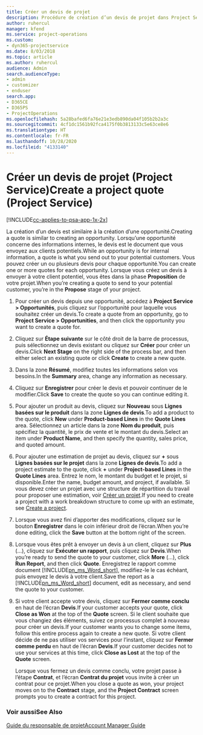 ```yaml
---
title: Créer un devis de projet
description: Procédure de création d’un devis de projet dans Project Service
author: ruhercul
manager: kfend
ms.service: project-operations
ms.custom:
- dyn365-projectservice
ms.date: 8/03/2018
ms.topic: article
ms.author: ruhercul
audience: Admin
search.audienceType:
- admin
- customizer
- enduser
search.app:
- D365CE
- D365PS
- ProjectOperations
ms.openlocfilehash: 5a28bafed6fa76e21e3edb890da04f105b2b2a3c
ms.sourcegitcommit: 4cf1dc1561b92fca4175f0b3813133c5e63ce8e6
ms.translationtype: HT
ms.contentlocale: fr-FR
ms.lasthandoff: 10/28/2020
ms.locfileid: "4133140"
---
```

# <a name="create-a-project-quote-project-service"></a><span data-ttu-id="af43e-103">Créer un devis de projet (Project Service)</span><span class="sxs-lookup"><span data-stu-id="af43e-103">Create a project quote (Project Service)</span></span>

[!INCLUDE[cc-applies-to-psa-app-1x-2x](../includes/cc-applies-to-psa-app-1x-2x.md)]

<span data-ttu-id="af43e-104">La création d’un devis est similaire à la création d’une opportunité.</span><span class="sxs-lookup"><span data-stu-id="af43e-104">Creating a quote is similar to creating an opportunity.</span></span> <span data-ttu-id="af43e-105">Lorsqu’une opportunité concerne des informations internes, le devis est le document que vous envoyez aux clients potentiels.</span><span class="sxs-lookup"><span data-stu-id="af43e-105">While an opportunity is for internal information, a quote is what you send out to your potential customers.</span></span> <span data-ttu-id="af43e-106">Vous pouvez créer un ou plusieurs devis pour chaque opportunité.</span><span class="sxs-lookup"><span data-stu-id="af43e-106">You can create one or more quotes for each opportunity.</span></span> <span data-ttu-id="af43e-107">Lorsque vous créez un devis à envoyer à votre client potentiel, vous êtes dans la phase **Proposition** de votre projet.</span><span class="sxs-lookup"><span data-stu-id="af43e-107">When you’re creating a quote to send to your potential customer, you’re in the **Propose** stage of your project.</span></span>  
  
1. <span data-ttu-id="af43e-108">Pour créer un devis depuis une opportunité, accédez à **Project Service > Opportunités**, puis cliquez sur l’opportunité pour laquelle vous souhaitez créer un devis.</span><span class="sxs-lookup"><span data-stu-id="af43e-108">To create a quote from an opportunity, go to **Project Service > Opportunities**, and then click the opportunity you want to create a quote for.</span></span>  
  
2. <span data-ttu-id="af43e-109">Cliquez sur **Étape suivante** sur le côté droit de la barre de processus, puis sélectionnez un devis existant ou cliquez sur **Créer** pour créer un devis.</span><span class="sxs-lookup"><span data-stu-id="af43e-109">Click **Next Stage** on the right side of the process bar, and then either select an existing quote or click **Create** to create a new quote.</span></span>  
  
3. <span data-ttu-id="af43e-110">Dans la zone **Résumé**, modifiez toutes les informations selon vos besoins.</span><span class="sxs-lookup"><span data-stu-id="af43e-110">In the **Summary** area, change any information as necessary.</span></span>  
  
4. <span data-ttu-id="af43e-111">Cliquez sur **Enregistrer** pour créer le devis et pouvoir continuer de le modifier.</span><span class="sxs-lookup"><span data-stu-id="af43e-111">Click **Save** to create the quote so you can continue editing it.</span></span>  
  
5. <span data-ttu-id="af43e-112">Pour ajouter un produit au devis, cliquez sur **Nouveau** sous **Lignes basées sur le produit** dans la zone **Lignes de devis**.</span><span class="sxs-lookup"><span data-stu-id="af43e-112">To add a product to the quote, click **New** under **Product-based Lines** in the **Quote Lines** area.</span></span> <span data-ttu-id="af43e-113">Sélectionnez un article dans la zone **Nom du produit**, puis spécifiez la quantité, le prix de vente et le montant du devis.</span><span class="sxs-lookup"><span data-stu-id="af43e-113">Select an item under **Product Name**, and then specify the quantity, sales price, and quoted amount.</span></span>  
  
6. <span data-ttu-id="af43e-114">Pour ajouter une estimation de projet au devis, cliquez sur **+** sous **Lignes basées sur le projet** dans la zone **Lignes de devis**.</span><span class="sxs-lookup"><span data-stu-id="af43e-114">To add a project estimate to the quote, click **+** under **Project-based Lines** in the **Quote Lines** area.</span></span> <span data-ttu-id="af43e-115">Entrez le nom, le montant du budget et le projet, si disponible.</span><span class="sxs-lookup"><span data-stu-id="af43e-115">Enter the name, budget amount, and project, if available.</span></span> <span data-ttu-id="af43e-116">Si vous devez créer un projet avec une structure de répartition du travail pour proposer une estimation, voir [Créer un projet](../psa/create-project.md).</span><span class="sxs-lookup"><span data-stu-id="af43e-116">If you need to create a project with a work breakdown structure to come up with an estimate, see [Create a project](../psa/create-project.md).</span></span>  
  
7. <span data-ttu-id="af43e-117">Lorsque vous avez fini d’apporter des modifications, cliquez sur le bouton **Enregistrer** dans le coin inférieur droit de l’écran.</span><span class="sxs-lookup"><span data-stu-id="af43e-117">When you’re done editing, click the **Save** button at the bottom right of the screen.</span></span>  
  
8. <span data-ttu-id="af43e-118">Lorsque vous êtes prêt à envoyer un devis à un client, cliquez sur **Plus** (…), cliquez sur **Exécuter un rapport**, puis cliquez sur **Devis**.</span><span class="sxs-lookup"><span data-stu-id="af43e-118">When you’re ready to send the quote to your customer, click **More** (…), click **Run Report**, and then click **Quote**.</span></span> <span data-ttu-id="af43e-119">Enregistrez le rapport comme document [!INCLUDE[pn_ms_Word_short](../includes/pn-ms-word-short.md)], modifiez-le le cas échéant, puis envoyez le devis à votre client.</span><span class="sxs-lookup"><span data-stu-id="af43e-119">Save the report as a [!INCLUDE[pn_ms_Word_short](../includes/pn-ms-word-short.md)] document, edit as necessary, and send the quote to your customer.</span></span>  
  
9. <span data-ttu-id="af43e-120">Si votre client accepte votre devis, cliquez sur **Fermer comme conclu** en haut de l’écran **Devis**.</span><span class="sxs-lookup"><span data-stu-id="af43e-120">If your customer accepts your quote, click **Close as Won** at the top of the **Quote** screen.</span></span> <span data-ttu-id="af43e-121">Si le client souhaite que vous changiez des éléments, suivez ce processus complet à nouveau pour créer un devis.</span><span class="sxs-lookup"><span data-stu-id="af43e-121">If your customer wants you to change some items, follow this entire process again to create a new quote.</span></span> <span data-ttu-id="af43e-122">Si votre client décide de ne pas utiliser vos services pour l’instant, cliquez sur **Fermer comme perdu** en haut de l’écran **Devis**.</span><span class="sxs-lookup"><span data-stu-id="af43e-122">If your customer decides not to use your services at this time, click **Close as Lost** at the top of the **Quote** screen.</span></span>  
  
   <span data-ttu-id="af43e-123">Lorsque vous fermez un devis comme conclu, votre projet passe à l’étape **Contrat**, et l’écran **Contrat du projet** vous invite à créer un contrat pour ce projet.</span><span class="sxs-lookup"><span data-stu-id="af43e-123">When you close a quote as won, your project moves on to the **Contract** stage, and the **Project Contract** screen prompts you to create a contract for this project.</span></span>  
  
### <a name="see-also"></a><span data-ttu-id="af43e-124">Voir aussi</span><span class="sxs-lookup"><span data-stu-id="af43e-124">See Also</span></span>  
 [<span data-ttu-id="af43e-125">Guide du responsable de projet</span><span class="sxs-lookup"><span data-stu-id="af43e-125">Account Manager Guide</span></span>](../psa/account-manager-guide.md)
